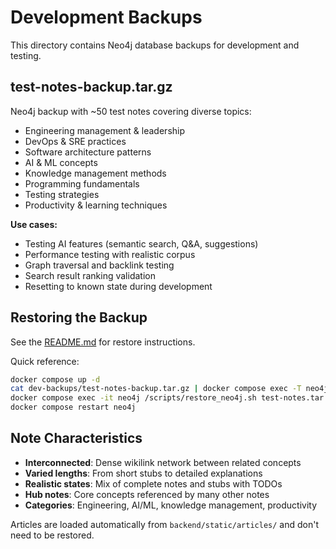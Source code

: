 # Development Backups

This directory contains Neo4j database backups for development and testing.

## test-notes-backup.tar.gz

Neo4j backup with ~50 test notes covering diverse topics:
- Engineering management & leadership
- DevOps & SRE practices
- Software architecture patterns
- AI & ML concepts
- Knowledge management methods
- Programming fundamentals
- Testing strategies
- Productivity & learning techniques

**Use cases:**
- Testing AI features (semantic search, Q&A, suggestions)
- Performance testing with realistic corpus
- Graph traversal and backlink testing
- Search result ranking validation
- Resetting to known state during development

## Restoring the Backup

See the [README.md](../README.md#quick-start) for restore instructions.

Quick reference:
```bash
docker compose up -d
cat dev-backups/test-notes-backup.tar.gz | docker compose exec -T neo4j sh -c 'cat > /var/mongado-backups/test-notes.tar.gz'
docker compose exec -it neo4j /scripts/restore_neo4j.sh test-notes.tar.gz
docker compose restart neo4j
```

## Note Characteristics

- **Interconnected**: Dense wikilink network between related concepts
- **Varied lengths**: From short stubs to detailed explanations
- **Realistic states**: Mix of complete notes and stubs with TODOs
- **Hub notes**: Core concepts referenced by many other notes
- **Categories**: Engineering, AI/ML, knowledge management, productivity

Articles are loaded automatically from `backend/static/articles/` and don't need to be restored.
